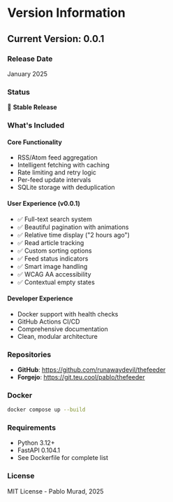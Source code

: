 # Version Information

## Current Version: 0.0.1

### Release Date
January 2025

### Status
🎉 **Stable Release**

### What's Included

#### Core Functionality
- RSS/Atom feed aggregation
- Intelligent fetching with caching
- Rate limiting and retry logic
- Per-feed update intervals
- SQLite storage with deduplication

#### User Experience (v0.0.1)
- ✅ Full-text search system
- ✅ Beautiful pagination with animations
- ✅ Relative time display ("2 hours ago")
- ✅ Read article tracking
- ✅ Custom sorting options
- ✅ Feed status indicators
- ✅ Smart image handling
- ✅ WCAG AA accessibility
- ✅ Contextual empty states

#### Developer Experience
- Docker support with health checks
- GitHub Actions CI/CD
- Comprehensive documentation
- Clean, modular architecture

### Repositories
- **GitHub**: https://github.com/runawaydevil/thefeeder
- **Forgejo**: https://git.teu.cool/pablo/thefeeder

### Docker
```bash
docker compose up --build
```

### Requirements
- Python 3.12+
- FastAPI 0.104.1
- See Dockerfile for complete list

### License
MIT License - Pablo Murad, 2025

